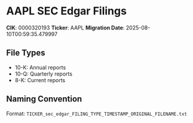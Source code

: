 # AAPL SEC Edgar Filings

**CIK**: 0000320193
**Ticker**: AAPL
**Migration Date**: 2025-08-10T00:59:35.479997

## File Types
- 10-K: Annual reports
- 10-Q: Quarterly reports
- 8-K: Current reports

## Naming Convention
Format: `TICKER_sec_edgar_FILING_TYPE_TIMESTAMP_ORIGINAL_FILENAME.txt`
